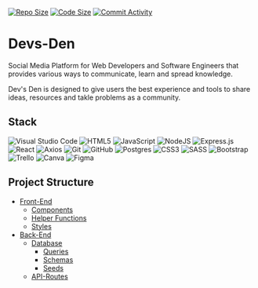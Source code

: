[![Repo Size](https://img.shields.io/github/repo-size/Dev-s-Den/Devs-Den?style=for-the-badge)]()
[![Code Size](https://img.shields.io/github/languages/code-size/Dev-s-Den/Devs-Den?style=for-the-badge)]()
[![Commit Activity](https://img.shields.io/github/commit-activity/w/Dev-s-Den/Devs-Den?style=for-the-badge)]()

# Devs-Den

Social Media Platform for Web Developers and Software Engineers that provides various ways to communicate, learn and spread knowledge.

Dev's Den is designed to give users the best experience and tools to share ideas, resources and takle problems as a community.

## Stack

![Visual Studio Code](https://img.shields.io/badge/Visual%20Studio%20Code-0078d7.svg?style=for-the-badge&logo=visual-studio-code&logoColor=white)
![HTML5](https://img.shields.io/badge/html5-%23E34F26.svg?style=for-the-badge&logo=html5&logoColor=white)
![JavaScript](https://img.shields.io/badge/javascript-%23323330.svg?style=for-the-badge&logo=javascript&logoColor=%23F7DF1E)
![NodeJS](https://img.shields.io/badge/node.js-6DA55F?style=for-the-badge&logo=node.js&logoColor=white)
![Express.js](https://img.shields.io/badge/express.js-%23404d59.svg?style=for-the-badge&logo=express&logoColor=%2361DAFB)
![React](https://img.shields.io/badge/react-%2320232a.svg?style=for-the-badge&logo=react&logoColor=%2361DAFB)
![Axios](https://img.shields.io/badge/Axios-A020F0?style=for-the-badge&logo=axios&logoColor=white)
![Git](https://img.shields.io/badge/git-%23F05033.svg?style=for-the-badge&logo=git&logoColor=white)
![GitHub](https://img.shields.io/badge/github-%23121011.svg?style=for-the-badge&logo=github&logoColor=white)
![Postgres](https://img.shields.io/badge/postgres-%23316192.svg?style=for-the-badge&logo=postgresql&logoColor=white)
![CSS3](https://img.shields.io/badge/css3-%231572B6.svg?style=for-the-badge&logo=css3&logoColor=white)
![SASS](https://img.shields.io/badge/SASS-hotpink.svg?style=for-the-badge&logo=SASS&logoColor=white)
![Bootstrap](https://img.shields.io/badge/bootstrap-%23563D7C.svg?style=for-the-badge&logo=bootstrap&logoColor=white)
![Trello](https://img.shields.io/badge/Trello-%23026AA7.svg?style=for-the-badge&logo=Trello&logoColor=white)
![Canva](https://img.shields.io/badge/Canva-%2300C4CC.svg?style=for-the-badge&logo=Canva&logoColor=white)
![Figma](https://img.shields.io/badge/figma-%23F24E1E.svg?style=for-the-badge&logo=figma&logoColor=white)

## Project Structure

- [Front-End](/Client)
  - [Components](/Client/src/components)
  - [Helper Functions](/Client/src/helpers)
  - [Styles](/Client/src/components/Styles)
- [Back-End](/Server)
  - [Database](/Server/db)
    - [Queries](/Server/db/queries)
    - [Schemas](/Server/db/schema)
    - [Seeds](/Server/db/seeds)
  - [API-Routes](/Server/routes)
